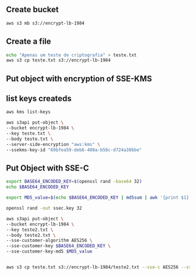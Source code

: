 ## Create bucket 
```sh
aws s3 mb s3://encrypt-lb-1984
```
## Create a file 
```sh
echo "Apenas um teste de criptografia" > teste.txt
aws s3 cp teste.txt s3://encrypt-lb-1984
```

## Put object with encryption of SSE-KMS
## list keys createds 
```sh
aws kms list-keys 

aws s3api put-object \
--bucket encrypt-lb-1984 \
--key teste.txt \
--body teste.txt \
--server-side-encryption "aws:kms" \
--ssekms-key-id "69bfea59-deb6-400a-b58c-d724a38bbe"
```

## Put Object with SSE-C
```sh
export BASE64_ENCODED_KEY=$(openssl rand -base64 32)
echo $BASE64_ENCODED_KEY

export MD5_value=$(echo $BASE64_ENCODED_KEY | md5sum | awk '{print $1}' | base64 -w0)

openssl rand -out ssec.key 32

aws s3api put-object \
--bucket encrypt-lb-1984 \
--key teste2.txt \
--body teste2.txt \
--sse-customer-algorithm AES256 \
--sse-customer-key $BASE64_ENCODED_KEY \
--sse-customer-key-md5 $MD5_value


aws s3 cp teste.txt s3://encrypt-lb-1984/teste2.txt --sse-c AES256 --sse-c-key file://ssec.key
```